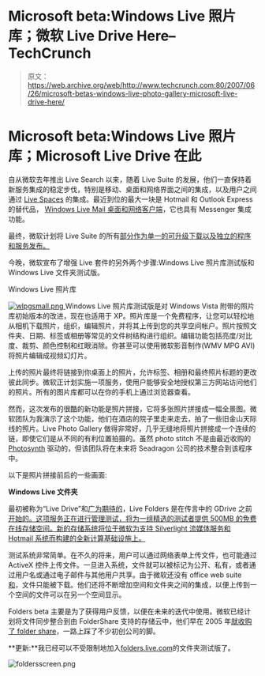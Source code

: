 # Microsoft beta:Windows Live 照片库；微软 Live Drive Here–TechCrunch

> 原文：<https://web.archive.org/web/http://www.techcrunch.com:80/2007/06/26/microsoft-betas-windows-live-photo-gallery-microsoft-live-drive-here/>

# Microsoft beta:Windows Live 照片库；Microsoft Live Drive 在此

自从微软去年推出 Live Search 以来，随着 Live Suite 的发展，他们一直保持着新服务集成的稳定步伐，特别是移动、桌面和网络界面之间的集成，以及用户之间通过 [Live Spaces](https://web.archive.org/web/20220818082335/http://www.beta.techcrunch.com/2007/04/20/microsoft-live-spaces-rolls-out-new-features/) 的集成。最近到位的最大一块是 Hotmail 和 Outlook Express 的替代品， [Windows Live Mail 桌面和网络客户端](https://web.archive.org/web/20220818082335/http://www.beta.techcrunch.com/2007/05/07/windows-live-hotmail-debuts/)，它也具有 Messenger 集成功能。

最终，微软计划将 Live Suite 的所有[部分作为单一的可升级下载以及独立的程序和服务发布。](https://web.archive.org/web/20220818082335/http://get.live.com/betas)

今晚，微软宣布了增强 Live 套件的另外两个步骤:Windows Live 照片库测试版和 Windows Live 文件夹测试版。

Windows Live 照片库 

[![wlpgsmall.png](img/8bb266941ea52ac34df41e0dc1dee79c.png) ](https://web.archive.org/web/20220818082335/https://beta.techcrunch.com/wp-content/uploads/2007/06/wlpgbig.png) Windows Live 照片库测试版是对 Windows Vista 附带的照片库初始版本的改进，现在也适用于 XP。照片库是一个免费程序，让您可以轻松地从相机下载照片，组织，编辑照片，并将其上传到您的共享空间帐户。照片按照文件夹、日期、标签或相册等常见的文件树结构进行组织。编辑功能包括亮度/对比度、裁剪、颜色控制和红眼消除。你甚至可以使用微软影音制作(WMV MPG AVI)将照片编辑成视频幻灯片。

上传的照片最终将链接到你桌面上的照片，允许标签、相册和最终照片标题的更改彼此同步。微软正计划实施一项服务，使用户能够安全地授权第三方网站访问他们的照片。所有的图片库都可以在你的手机上通过浏览器查看。

然而，这次发布的很酷的新功能是照片拼接，它将多张照片拼接成一幅全景图。微软团队为我演示了这个功能，他们在酒店的院子里走来走去，拍了一些旧金山天际线的照片。Live Photo Gallery 做得非常好，几乎无缝地将照片拼接成一个连续的链，即使它们是从不同的有利位置拍摄的。虽然 photo stitch 不是由最近收购的 [Photosynth](https://web.archive.org/web/20220818082335/http://www.beta.techcrunch.com/2007/06/14/the-3d-realvirtual-world-hybrid-how-far-away/) 驱动的，但该团队将在未来将 Seadragon 公司的技术整合到该程序中。

以下是照片拼接前后的一些画面:

**Windows Live 文件夹**

最初被称为“Live Drive”和[广为期待的](https://web.archive.org/web/20220818082335/http://www.beta.techcrunch.com/2006/08/16/windows-live-drive-info-quickly-deleted-post-from-team-member/)，Live Folders 是在传言中的 GDrive 之前[开始的。这项服务正在进行管理测试，将为一组精选的测试者提供 500MB 的免费在线存储空间。新的存储系统将位于微软为支持 Silverlight 流媒体服务和 Hotmail 系统而构建的全新计算基础设施上。](https://web.archive.org/web/20220818082335/http://www.beta.techcrunch.com/2006/04/20/microsoft-live-drive-may-launch-before-google-drive/)

测试系统非常简单。在不久的将来，用户可以通过网络表单上传文件，也可能通过 ActiveX 控件上传文件。一旦进入系统，文件就可以被标记为公开、私有，或者通过用户名或通过电子邮件与其他用户共享。由于微软还没有 office web suite [和](https://web.archive.org/web/20220818082335/http://www.beta.techcrunch.com/2007/03/08/confirmed-microsoft-building-google-appszoho-competitor/)，文件只能被下载。他们还将不断增加空间和文件夹之间的集成，以便上传到一个空间的文件可以在另一个空间显示。

Folders beta 主要是为了获得用户反馈，以便在未来的迭代中使用。微软已经计划将文件同步整合到由 FolderShare 支持的存储云中，他们早在 2005 年[就收购了 folder share](https://web.archive.org/web/20220818082335/https://www.foldershare.com/info/company/aboutUs.php)，一路上踩了不少初创公司的脚。

**更新:**我已经可以不受限制地加入[folders.live.com](https://web.archive.org/web/20220818082335/http://folders.live.com/)的文件夹测试版了。

![foldersscreen.png](img/63799e6e56952ca536f974ff8652869c.png)
